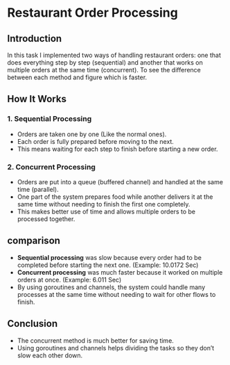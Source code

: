 # Restaurant Order Processing 

## Introduction
In this task I implemented two ways of handling restaurant orders: one that does everything step by step (sequential) and another that works on multiple orders at the same time (concurrent). To see the difference between each method and figure which is faster.

## How It Works

### 1. Sequential Processing 
- Orders are taken one by one (Like the normal ones).
- Each order is fully prepared before moving to the next.
- This means waiting for each step to finish before starting a new order.

### 2. Concurrent Processing
- Orders are put into a queue (buffered channel) and handled at the same time (parallel).
- One part of the system prepares food while another delivers it at the same time without needing to finish the first one completely.
- This makes better use of time and allows multiple orders to be processed together.

## comparison
- **Sequential processing** was slow because every order had to be completed before starting the next one. (Example: 10.0172 Sec)
- **Concurrent processing** was much faster because it worked on multiple orders at once. (Example: 6.011 Sec)
- By using goroutines and channels, the system could handle many processes at the same time without needing to wait for other flows to finish.


## Conclusion
- The concurrent method is much better for saving time.
- Using goroutines and channels helps dividing the tasks so they don’t slow each other down.
